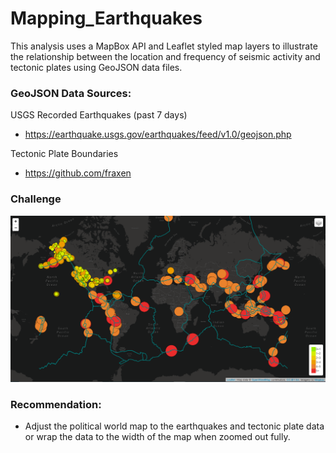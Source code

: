 # Mapping_Earthquakes
This analysis uses a MapBox API and Leaflet styled map layers to illustrate the relationship between the location and frequency of seismic activity and tectonic plates using GeoJSON data files. 

### GeoJSON Data Sources:
USGS Recorded Earthquakes (past 7 days)
- https://earthquake.usgs.gov/earthquakes/feed/v1.0/geojson.php

Tectonic Plate Boundaries
- https://github.com/fraxen

### Challenge

![alt text](https://github.com/elenaguilarv/Mapping_Earthquakes/blob/master/earthquakes-tectonics-map.PNG)

### Recommendation:
- Adjust the political world map to the earthquakes and tectonic plate data or wrap the data to the width of the map when zoomed out fully.  
 

